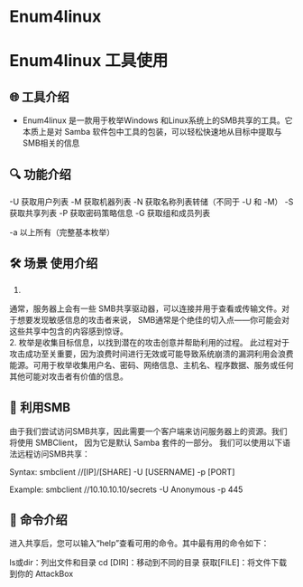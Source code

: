 # Enum4linux 
# Enum4linux    工具使用

## 🌐 工具介绍
- Enum4linux 是一款用于枚举Windows 和Linux系统上的SMB共享的工具。它本质上是对 Samba 软件包中工具的包装，可以轻松快速地从目标中提取与SMB相关的信息

## 🔍 功能介绍
-U 获取用户列表
-M 获取机器列表
-N 获取名称列表转储（不同于 -U 和 -M）
-S 获取共享列表
-P 获取密码策略信息
-G 获取组和成员列表

-a 以上所有（完整基本枚举）

## 🛠️ 场景 使用介绍
1. 
通常，服务器上会有一些 SMB共享驱动器，可以连接并用于查看或传输文件。对于想要发现敏感信息的攻击者来说， SMB通常是个绝佳的切入点——你可能会对这些共享中包含的内容感到惊讶。  
2. 
枚举是收集目标信息，以找到潜在的攻击创意并帮助利用的过程。
此过程对于攻击成功至关重要，因为浪费时间进行无效或可能导致系统崩溃的漏洞利用会浪费能源。可用于枚举收集用户名、密码、网络信息、主机名、程序数据、服务或任何其他可能对攻击者有价值的信息。

## 🧰 利用SMB
由于我们尝试访问SMB共享，因此需要一个客户端来访问服务器上的资源。我们将使用 SMBClient， 因为它是默认 Samba 套件的一部分。
我们可以使用以下语法远程访问SMB共享：

Syntax: smbclient //[IP]/[SHARE] -U [USERNAME] -p [PORT]

Example: smbclient //10.10.10.10/secrets -U Anonymous -p 445
## 📕 命令介绍
进入共享后，您可以输入“help”查看可用的命令。其中最有用的命令如下：

ls或dir：列出文件和目录
cd [DIR]：移动到不同的目录
获取[FILE]：将文件下载到你的 AttackBox
